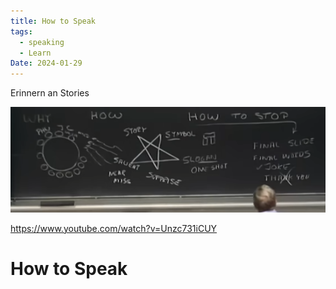 ```yaml
---
title: How to Speak
tags:
  - speaking
  - Learn
Date: 2024-01-29
---
```


Erinnern an Stories 

![](../_asset/2024-01-29_HowToSpeak_MIT_image_1.png)


<https://www.youtube.com/watch?v=Unzc731iCUY>




# How to Speak